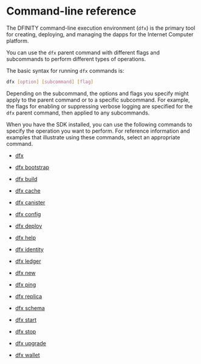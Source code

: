 # Command-line reference

The DFINITY command-line execution environment (`dfx`) is the primary tool for creating, deploying, and managing the dapps for the Internet Computer platform.

You can use the `dfx` parent command with different flags and subcommands to perform different types of operations.

The basic syntax for running `dfx` commands is:

``` bash
dfx [option] [subcommand] [flag]
```

Depending on the subcommand, the options and flags you specify might apply to the parent command or to a specific subcommand. For example, the flags for enabling or suppressing verbose logging are specified for the `dfx` parent command, then applied to any subcommands.

When you have the SDK installed, you can use the following commands to specify the operation you want to perform. For reference information and examples that illustrate using these commands, select an appropriate command.

-   [dfx](./dfx-parent.md)

-   [dfx bootstrap](./dfx-bootstrap.md)

-   [dfx build](./dfx-build.md)

-   [dfx cache](./dfx-cache.md)

-   [dfx canister](./dfx-canister.md)

-   [dfx config](./dfx-config.md)

-   [dfx deploy](./dfx-deploy.md)

-   [dfx help](./dfx-help.md)

-   [dfx identity](./dfx-identity.md)

-   [dfx ledger](./dfx-ledger.md)

-   [dfx new](./dfx-new.md)

-   [dfx ping](./dfx-ping.md)

-   [dfx replica](./dfx-replica.md)

-   [dfx schema](./dfx-schema.md)

-   [dfx start](./dfx-start.md)

-   [dfx stop](./dfx-stop.md)

-   [dfx upgrade](./dfx-upgrade.md)

-   [dfx wallet](./dfx-wallet.md)

